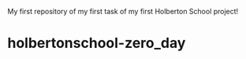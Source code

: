 My first repository of my first task of my first Holberton School project! 

# holbertonschool-zero_day
